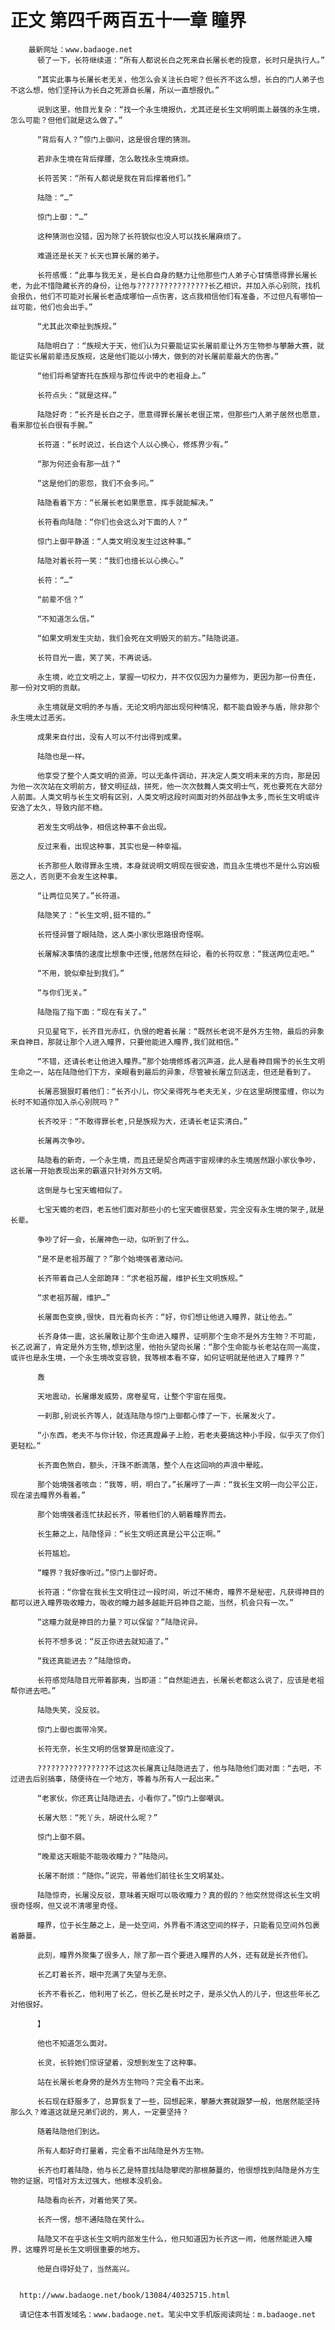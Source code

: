 # 正文 第四千两百五十一章 瞳界
        最新网址：www.badaoge.net
          顿了一下，长符继续道：“所有人都说长白之死来自长屠长老的授意，长时只是执行人。”
      
          “其实此事与长屠长老无关，他怎么会关注长白呢？但长齐不这么想，长白的门人弟子也不这么想，他们坚持认为长白之死源自长屠，所以一直想报仇。”
      
          说到这里，他目光复杂：“找一个永生境报仇，尤其还是长生文明明面上最强的永生境，怎么可能？但他们就是这么做了。”
      
          “背后有人？”惊门上御问，这是很合理的猜测。
      
          若非永生境在背后撑腰，怎么敢找永生境麻烦。
      
          长符苦笑：“所有人都说是我在背后撑着他们。”
      
          陆隐：“…”
      
          惊门上御：“…”
      
          这种猜测也没错，因为除了长符貌似也没人可以找长屠麻烦了。
      
          难道还是长天？长天也算长屠的弟子。
      
          长符感慨：“此事与我无关，是长白自身的魅力让他那些门人弟子心甘情愿得罪长屠长老，为此不惜隐藏长齐的身份，让他与????????????????长乙相识，并加入杀心别院，找机会报仇，他们不可能对长屠长老造成哪怕一点伤害，这点我相信他们有准备，不过但凡有哪怕一丝可能，他们也会出手。”
      
          “尤其此次牵扯到族规。”
      
          陆隐明白了：“族规大于天，他们认为只要能证实长屠前辈让外方生物参与攀藤大赛，就能证实长屠前辈违反族规，这是他们能以小博大，做到的对长屠前辈最大的伤害。”
      
          “他们将希望寄托在族规与那位传说中的老祖身上。”
      
          长符点头：“就是这样。”
      
          陆隐好奇：“长齐是长白之子，愿意得罪长屠长老很正常，但那些门人弟子居然也愿意，看来那位长白很有手腕。”
      
          长符道：“长时说过，长白这个人以心换心，修炼界少有。”
      
          “那为何还会有那一战？”
      
          “这是他们的恩怨，我们不会多问。”
      
          陆隐看着下方：“长屠长老如果愿意，挥手就能解决。”
      
          长符看向陆隐：“你们也会这么对下面的人？”
      
          惊门上御平静道：“人类文明没发生过这种事。”
      
          陆隐对着长符一笑：“我们也擅长以心换心。”
      
          长符：“…”
      
          “前辈不信？”
      
          “不知道怎么信。”
      
          “如果文明发生灾劫，我们会死在文明毁灭的前方。”陆隐说道。
      
          长符目光一震，笑了笑，不再说话。
      
          永生境，屹立文明之上，掌握一切权力，并不仅仅因为力量修为，更因为那一份责任，那一份对文明的贡献。
      
          永生境就是文明的矛与盾，无论文明内部出现何种情况，都不能自毁矛与盾，除非那个永生境太过恶劣。
      
          成果来自付出，没有人可以不付出得到成果。
      
          陆隐也是一样。
      
          他享受了整个人类文明的资源，可以无条件调动，并决定人类文明未来的方向，那是因为他一次次站在文明前方，替文明征战，拼死，他一次次鼓舞人类文明士气，死也要死在大部分人前面。人类文明与长生文明有区别，人类文明这段时间面对的外部战争太多,而长生文明或许安逸了太久，导致内部不稳。
      
          若发生文明战争，相信这种事不会出现。
      
          反过来看，出现这种事，其实也是一种幸福。
      
          长齐那些人敢得罪永生境，本身就说明文明现在很安逸，而且永生境也不是什么穷凶极恶之人，否则更不会发生这种事。
      
          “让两位见笑了。”长符道。
      
          陆隐笑了：“长生文明,挺不错的。”
      
          长符怪异瞥了眼陆隐，这人类小家伙思路很奇怪啊。
      
          长屠解决事情的速度比想象中还慢,他居然在辩论，看的长符叹息：“我送两位走吧。”
      
          “不用，貌似牵扯到我们。”
      
          “与你们无关。”
      
          陆隐指了指下面：“现在有关了。”
      
          只见星穹下，长齐目光赤红，仇恨的瞪着长屠：“既然长老说不是外方生物，最后的异象来自神目，那就让那个人进入瞳界，只要他能进入瞳界,我们就相信。”
      
          “不错，还请长老让他进入瞳界。”那个始境修炼者沉声道，此人是看神目赐予的长生文明生命之一，站在陆隐他们下方，亲眼看到最后的异象，尽管被长屠立刻送走，但还是看到了。
      
          长屠恶狠狠盯着他们：“长齐小儿，你父亲得死与老夫无关，少在这里胡搅蛮缠，你以为长时不知道你加入杀心别院吗？”
      
          长齐咬牙：“不敢得罪长老,只是族规为大，还请长老证实清白。”
      
          长屠再次争吵。
      
          陆隐看的新奇，一个永生境，而且还是契合两道宇宙规律的永生境居然跟小家伙争吵，这长屠一开始表现出来的霸道只针对外方文明。
      
          这倒是与七宝天蟾相似了。
      
          七宝天蟾的老四，老五他们面对那些小的七宝天蟾很慈爱，完全没有永生境的架子,就是长辈。
      
          争吵了好一会，长屠神色一动，似听到了什么。
      
          “是不是老祖苏醒了？”那个始境强者激动问。
      
          长齐带着自己人全部跪拜：“求老祖苏醒，维护长生文明族规。”
      
          “求老祖苏醒，维护…”
      
          长屠面色变换,很快，目光看向长齐：“好，你们想让他进入瞳界，就让他去。”
      
          长齐身体一震，这长屠敢让那个生命进入瞳界，证明那个生命不是外方生物？不可能，长乙说漏了，肯定是外方生物,想到这里，他抬头望向长屠：“那个生命能与长老站在同一高度，或许也是永生境，一个永生境改变容貌，我等根本看不穿，如何证明就是他进入了瞳界？”
      
          轰
      
          天地震动，长屠爆发威势，席卷星穹，让整个宇宙在摇曳。
      
          一刹那,别说长齐等人，就连陆隐与惊门上御都心悸了一下，长屠发火了。
      
          “小东西，老夫不与你计较，你还真蹬鼻子上脸，若老夫要搞这种小手段，似乎灭了你们更轻松。”
      
          长齐面色煞白，额头，汗珠不断滴落，整个人在这回响的声浪中晕眩。
      
          那个始境强者咳血：“我等，明，明白了。”长屠哼了一声：“我长生文明一向公平公正，现在滚去瞳界外看着。”
      
          那个始境强者连忙扶起长齐，带着他们的人朝着瞳界而去。
      
          长生藤之上，陆隐怪异：“长生文明还真是公平公正啊。”
      
          长符尴尬。
      
          “瞳界？我好像听过。”惊门上御好奇。
      
          长符道：“你曾在我长生文明住过一段时间，听过不稀奇，瞳界不是秘密，凡获得神目的都可以进入瞳界吸收瞳力，吸收的瞳力越多越能开启神目之能，当然，机会只有一次。”
      
          “这瞳力就是神目的力量？可以保留？”陆隐诧异。
      
          长符不想多说：“反正你进去就知道了。”
      
          “我还真能进去？”陆隐惊奇。
      
          长符感觉陆隐目光带着鄙夷，当即道：“自然能进去，长屠长老都这么说了，应该是老祖帮你进去吧。”
      
          陆隐失笑，没反驳。
      
          惊门上御也面带冷笑。
      
          长符无奈，长生文明的信誉算是彻底没了。
      
          ????????????????不过这次长屠真让陆隐进去了，他与陆隐他们面对面：“去吧，不过进去后别搞事，随便待在一个地方，等着与所有人一起出来。”
      
          “老家伙，你还真让陆隐进去，小看你了。”惊门上御嘲讽。
      
          长屠大怒：“死丫头，胡说什么呢？”
      
          惊门上御不屑。
      
          “晚辈这天眼能不能吸收瞳力？”陆隐问。
      
          长屠不耐烦：“随你。”说完，带着他们前往长生文明某处。
      
          陆隐惊奇，长屠没反驳，意味着天眼可以吸收瞳力？真的假的？他突然觉得这长生文明很奇怪啊，但又说不清哪里奇怪。
      
          瞳界，位于长生藤之上，是一处空间，外界看不清这空间的样子，只能看见空间外包裹着藤蔓。
      
          此刻，瞳界外聚集了很多人，除了那一百个要进入瞳界的人外，还有就是长齐他们。
      
          长乙盯着长齐，眼中充满了失望与无奈。
      
          长齐不看长乙，他利用了长乙，但长乙是长时之子，是杀父仇人的儿子，但这些年长乙对他很好。
      
          】
      
          他也不知道怎么面对。
      
          长灵，长铃她们惊讶望着，没想到发生了这种事。
      
          站在长屠长老身旁的是外方生物吗？完全看不出来。
      
          长石现在舒服多了，总算恢复了一些，回想起来，攀藤大赛就跟梦一般，他居然能坚持那么久？难道这就是兄弟们说的，男人，一定要坚持？
      
          随着陆隐他们到达。
      
          所有人都好奇打量着，完全看不出陆隐是外方生物。
      
          长齐也盯着陆隐，他与长乙是特意找陆隐攀爬的那根藤蔓的，他很想找到陆隐是外方生物的证据，可惜对方太过强大，他根本没机会。
      
          陆隐看向长齐，对着他笑了笑。
      
          长齐一愣，想不通陆隐在笑什么。
      
          陆隐又不在乎这长生文明内部发生什么，他只知道因为长齐这一闹，他居然能进入瞳界，这瞳界可是长生文明很重要的地方。
      
          他是白得好处了，当然高兴。
      
      
      http://www.badaoge.net/book/13084/40325715.html
      
      请记住本书首发域名：www.badaoge.net。笔尖中文手机版阅读网址：m.badaoge.net